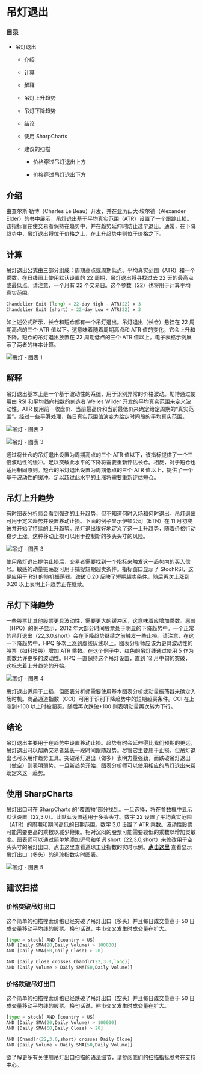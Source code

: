 # 吊灯退出 

### 目录

+   吊灯退出

    +   介绍

    +   计算

    +   解释

    +   吊灯上升趋势

    +   吊灯下降趋势

    +   结论

    +   使用 SharpCharts

    +   建议的扫描

        +   价格穿过吊灯退出上方

        +   价格穿过吊灯退出下方

## 介绍

由查尔斯·勒博（Charles Le Beau）开发，并在亚历山大·埃尔德（Alexander Elder）的书中展示，吊灯退出基于平均真实范围（ATR）设置了一个跟踪止损。该指标旨在使交易者保持在趋势中，并在趋势延伸时防止过早退出。通常，在下降趋势中，吊灯退出将位于价格之上，在上升趋势中则位于价格之下。

## 计算

吊灯退出公式由三部分组成：周期高点或周期低点、平均真实范围（ATR）和一个乘数。在日线图上使用默认设置的 22 周期，吊灯退出将寻找过去 22 天的最高点或最低点。请注意，一个月有 22 个交易日。这个参数（22）也将用于计算平均真实范围。

```py
Chandelier Exit (long) = 22-day High - ATR(22) x 3 
Chandelier Exit (short) = 22-day Low + ATR(22) x 3

```

如上述公式所示，长仓和短仓都有一个吊灯退出。吊灯退出（长仓）悬挂在 22 周期高点的三个 ATR 值以下。这意味着随着周期高点和 ATR 值的变化，它会上升和下降。短仓的吊灯退出放置在 22 周期低点的三个 ATR 值以上。电子表格示例展示了两者的样本计算。

![吊灯 - 图表 1](img/a4b196c93ae4d87aafb7745af704556a.jpg "吊灯 - 图表 1")

## 解释

吊灯退出基本上是一个基于波动性的系统，用于识别异常的价格波动。勒博通过使用由 RSI 和平均趋向指数的创造者 Welles Wilder 开发的平均真实范围来定义波动性。ATR 使用前一收盘价、当前最高价和当前最低价来确定给定周期的“真实范围”。经过一些平滑处理，每日真实范围值演变为给定时间段的平均真实范围。

![吊灯 - 图表 2](img/f0c59d68fd54302c52d5cd785496a558.jpg "吊灯 - 图表 2")

![吊灯 - 图表 3](img/96d39fa3e34bdb5e2a2f84b2618e4b3a.jpg "吊灯 - 图表 3")

通过将长仓的吊灯退出设置为周期高点的三个 ATR 值以下，该指标提供了一个三倍波动性的缓冲。足以突破此水平的下降将需要重新评估长仓。相反，对于短仓也适用相同原则。短仓的吊灯退出设置为周期低点的三个 ATR 值以上，提供了一个基于波动性的缓冲。足以超过此水平的上涨将需要重新评估短仓。

## 吊灯上升趋势

有时图表分析师会看到强劲的上升趋势，但不知道何时入场和何时退出。吊灯退出可用于定义趋势并设置移动止损。下面的例子显示伊顿公司（ETN）在 11 月初突破并开始了持续的上升趋势。吊灯退出很好地定义了这一上升趋势，随着价格行动稳步上涨。这种移动止损可以用于控制新的多头头寸的风险。

![吊灯 - 图表 3](img/1dc7b0c15c514bad946f8da487c7ae9c.jpg "吊灯 - 图表 3")

使用吊灯退出提供止损后，交易者需要找到一个指标来触发这一趋势内的买入信号。敏感的动量振荡器可用于捕捉短期超卖条件。指标窗口显示了 StochRSI，这是应用于 RSI 的随机振荡器。跌破 0.20 反映了短期超卖条件。随后再次上涨到 0.20 以上表明上升趋势正在继续。

## 吊灯下降趋势

一些股票比其他股票更具波动性，需要更大的缓冲区，这意味着应增加乘数。惠普（HPQ）的例子显示，2012 年大部分时间股票处于明显的下降趋势中。一个正常的吊灯退出（22,3.0,short）会在下降趋势继续之前触发一些止损。请注意，在这一下降趋势中，HPQ 多次上涨到虚线灰线以上。图表分析师应该为更具波动性的股票（如科技股）增加 ATR 乘数。在这个例子中，红色的吊灯线通过使用 5 作为乘数允许更多的波动性。HPQ 一直保持这个吊灯设置，直到 12 月中旬的突破，这标志着上升趋势的开始。

![吊灯 - 图表 4](img/b8ec251488e2ff0ac402c308feb7b43c.jpg "吊灯 - 图表 4")

吊灯退出适用于止损，但图表分析师需要使用基本图表分析或动量振荡器来确定入场时机。商品通道指数（CCI）可用于识别下降趋势中的短期超买条件。CCI 在上涨到+100 以上时被超买。随后再次跌破+100 则表明动量再次转为下行。

## 结论

吊灯退出主要用于在趋势中设置移动止损。趋势有时会延伸得比我们预期的更远，吊灯退出可以帮助交易者延长一段时间跟随趋势。尽管它主要用于止损，但吊灯退出也可以用作趋势工具。突破吊灯退出（做多）表明力量强劲，而跌破吊灯退出（做空）则表明弱势。一旦新趋势开始，图表分析师可以使用相应的吊灯退出来帮助定义这一趋势。

## 使用 SharpCharts

吊灯出口可在 SharpCharts 的“覆盖物”部分找到。一旦选择，将在参数框中显示默认设置（22,3.0）。此默认设置适用于多头头寸。数字 22 设置了平均真实范围（ATR）的周期和期间高低的日期范围。数字 3.0 设置了 ATR 乘数。波动性股票可能需要更高的乘数以减少鞭策。相对沉闷的股票可能需要较低的乘数以增加灵敏度。图表师可以通过简单地添加逗号和单词 short（22,3.0,short）来修改用于空头头寸的吊灯出口。点击这里查看道琼工业指数的实时示例。**[点击这里](http://stockcharts.com/h-sc/ui?s=$INDU&p=D&b=5&g=0&id=p18499824686&listNum=30&a=299747232 "http://stockcharts.com/h-sc/ui?s=$INDU&p=D&b=5&g=0&id=p18499824686&listNum=30&a=299747232")** 查看显示吊灯出口（多头）的道琼指数实时图表。

![吊灯 - 图表 5](img/07a67424a145f52cb1670a5496c109cf.jpg "吊灯 - 图表 5")

## 建议扫描

### 价格突破吊灯出口

这个简单的扫描搜索价格已经突破了吊灯出口（多头）并且每日成交量高于 50 日成交量移动平均线的股票。换句话说，牛市交叉发生时成交量在扩大。

```py
[type = stock] AND [country = US] 
AND [Daily SMA(20,Daily Volume) > 100000] 
AND [Daily SMA(60,Daily Close) > 20] 

AND [Daily Close crosses Chandlr(22,3.0,long)] 
AND [Daily Volume > Daily SMA(50,Daily Volume)]
```

### 价格跌破吊灯出口

这个简单的扫描搜索价格已经跌破了吊灯出口（空头）并且每日成交量高于 50 日成交量移动平均线的股票。换句话说，熊市交叉发生时成交量在扩大。

```py
[type = stock] AND [country = US] 
AND [Daily SMA(20,Daily Volume) > 100000] 
AND [Daily SMA(60,Daily Close) > 20] 

AND [Chandlr(22,3.0,short) crosses Daily Close] 
AND [Daily Volume > Daily SMA(50,Daily Volume)]
```

欲了解更多有关使用吊灯出口扫描的语法细节，请参阅我们的[扫描指标参考](http://stockcharts.com/docs/doku.php?id=scans:indicators#chandelier_exit_chandlr "http://stockcharts.com/docs/doku.php?id=scans:indicators#chandelier_exit_chandlr")在支持中心。

